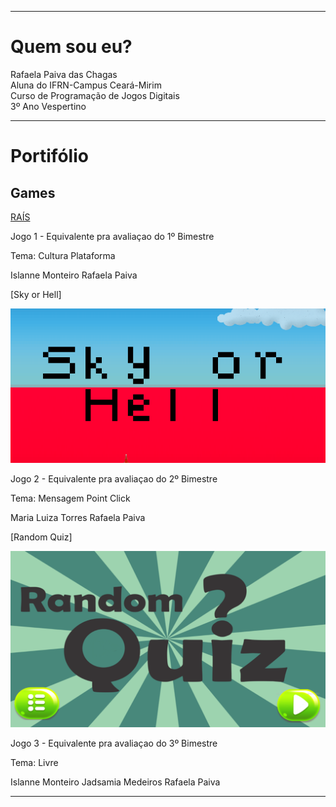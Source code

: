 
* * *   

# Quem sou eu?

 Rafaela Paiva das Chagas  
 Aluna do IFRN-Campus Ceará-Mirim  
 Curso de Programação de Jogos Digitais  
 3º Ano Vespertino

* * *   

# Portifólio  

## Games    

[RAÍS](https://...)

Jogo 1 - Equivalente pra avaliaçao do 1º Bimestre

Tema: Cultura 
Plataforma

Islanne Monteiro
Rafaela Paiva 

[Sky or Hell]

[![](SoH.png)](https://rafaelapaivva.github.io/JogoSkyOrHelll/)  

Jogo 2 - Equivalente pra avaliaçao do 2º Bimestre

Tema: Mensagem 
Point Click

Maria Luiza Torres
Rafaela Paiva 

[Random Quiz]

[![](RQ.png)](https://jadsamiamedeiros.github.io/randomquiz/)  

Jogo 3 - Equivalente pra avaliaçao do 3º Bimestre

Tema: Livre

Islanne Monteiro
Jadsamia Medeiros
Rafaela Paiva

* * *   
